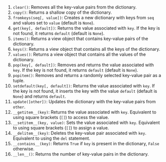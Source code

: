 1. `clear()`: Removes all the key-value pairs from the dictionary. 
2. `copy()`: Returns a shallow copy of the dictionary. 
3. `fromkeys(seq[, value])`: Creates a new dictionary with keys from `seq` and values set to `value` (default is `None`). 
4. `get(key[, default])`: Returns the value associated with `key`. If the key is not found, it returns `default` (default is `None`). 
5. `items()`: Returns a view object that contains key-value pairs of the dictionary. 
6. `keys()`: Returns a view object that contains all the keys of the dictionary. 
7. `values()`: Returns a view object that contains all the values of the dictionary. 
8. `pop(key[, default])`: Removes and returns the value associated with `key`. If the key is not found, it returns `default` (default is `None`). 
9. `popitem()`: Removes and returns a randomly selected key-value pair as a tuple. 
10. `setdefault(key[, default])`: Returns the value associated with `key`. If the key is not found, it inserts the key with the value `default` (default is `None`) and returns `default`. 
11. `update([other])`: Updates the dictionary with the key-value pairs from `other`. 
12. `__getitem__(key)`: Returns the value associated with `key`. Equivalent to using square brackets (`[]`) to access the value. 
13. `__setitem__(key, value)`: Sets the value associated with `key`. Equivalent to using square brackets (`[]`) to assign a value. 
14. `__delitem__(key)`: Deletes the key-value pair associated with `key`. Equivalent to using the `del` statement. 
15. `__contains__(key)`: Returns `True` if `key` is present in the dictionary, `False` otherwise. 
16. `__len__()`: Returns the number of key-value pairs in the dictionary.